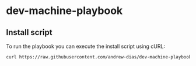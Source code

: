 # dev-machine-playbook

## Install script

To run the playbook you can execute the install script using cURL:

```sh
curl https://raw.githubusercontent.com/andrew-dias/dev-machine-playbook/master/install | bash
```

